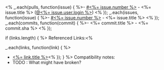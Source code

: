 <% _.each(pulls, function(issue) {
%>- [#<%= issue.number %>](<%= issue.html_url %>) - <%= issue.title %> ([@<%= issue.user.login %>](<%= issue.user.url %>))
<%
}); 
_.each(issues, function(issue) {
%>- [#<%= issue.number %>](<%= issue.html_url %>) - <%= issue.title %>
<%
});
_.each(commits, function(commit) {
%>- <%= commit.title %> - <%= commit.sha %>
<%
});

if (links.length) {
%>
Referenced Links:<%

_.each(links, function(link) { %>
- [<%= link.title %>](<%= link.url %>)<%
});
} %>
Compatibility notes:
- TODO : What might have broken?
